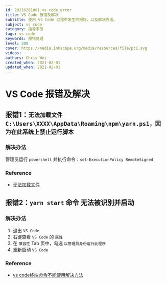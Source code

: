 ```yaml
---
id: 20210201001_vs_code_error
title: VS Code 报错及解决
subtitle: 使用 VS Code 过程中发生的报错，以及解决办法。
subject: vs code
category: 指导手册
tags: vs code
keywords: 报错处理
level: 200
cover: https://media.inkscape.org/media/resources/file/pc1.svg
videos: 
authors: Chris Wei
created_when: 2021-02-01
updated_when: 2021-02-01
---
```


# VS Code 报错及解决

## 报错1：`无法加载文件 C:\Users\XXXX\AppData\Roaming\npm\yarn.ps1，因为在此系统上禁止运行脚本`

### 解决办法

管理员运行 `powershell` 并执行命令：`set-ExecutionPolicy RemoteSigned`

### Reference

- [无法加载文件](https://blog.csdn.net/witjylzt/article/details/105136274)

## 报错2：`yarn start` 命令 无法被识别并启动

### 解决办法

1. 退出 `VS Code`
1. 右键查看 `VS Code` 的 `属性`
1. 在 `兼容性` Tab 页中，勾选 `以管理员身份运行此程序`
1. 重新启动 `VS Code`

### Reference

- [vs code终端命令不能使用解决方法](https://blog.csdn.net/jiangwei1994/article/details/81771963)
